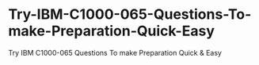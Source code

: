 # Try-IBM-C1000-065-Questions-To-make-Preparation-Quick-Easy
Try IBM C1000-065 Questions To make Preparation Quick &amp; Easy
